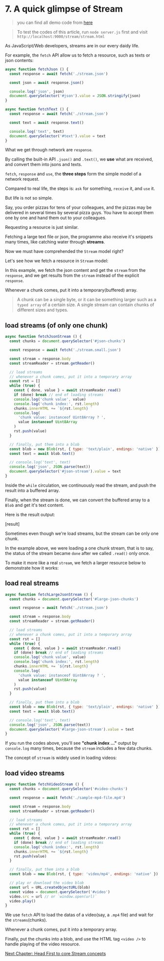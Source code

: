 # 7. A quick glimpse of Stream

> you can find all demo code from [here](./stream/stream.js)

> To test the codes of this article, run `node server.js` first and visit `http://localhost:9000/stream/stream.html`

As JavaScript/Web developers, streams are in our every daidy life.

For example, the `fetch` API allow us to fetch a resource, such as texts or json contents:

```javascript
async function fetchJson () {
  const response = await fetch('./stream.json')

  const json = await response.json()

  console.log('json', json)
  document.querySelector('#json').value = JSON.stringify(json)
}

async function fetchText () {
  const response = await fetch('./stream.json')

  const text = await response.text()

  console.log('text', text)
  document.querySelector('#text').value = text
}
```

What we get through network are `response`.

By calling the built-in API `.json()` and `.text()`, we **use** what are received, and convert them into jsons and texts.

`fetch`, `response` and `use`, the **three steps** form the simple model of a network request.

Compared to real life, the steps is: `ask` for something, `receive` it, and `use` it.

But life is not so simple.

Say, you order pizzas for tens of your colleagues, and the pizzas may be delivered in several times by several pizza guys. You have to accept them one by one and hand them out to your colleagues.

Requesting a resource is just similar.

Fetching a large text file or json, the programme also receive it's snippets many times, like catching water through **streams**.

Now we must have comprehended the `Stream` model right?

Let's see how we fetch a resource in `Stream` model:

In this example, we fetch the json content and get the `stream` from the `response`, and we get results from the `stream` instead of the explicit `response`.

Whenever a chunk comes, put it into a temporary(buffered) array.

> A chunk can be a single byte, or it can be something larger such as a `typed array` of a certain size. A single stream can contain chunks of different sizes and types.

## load streams (of only one chunk)

```javascript
async function fetchJsonStream () {
  const chunks = document.querySelector('#json-chunks')

  const response = await fetch('./stream.small.json')

  const stream = response.body
  const streamReader = stream.getReader()

  // load streams
  // whenever a chunk comes, put it into a temporary array
  const rst = []
  while (true) {
    const { done, value } = await streamReader.read()
    if (done) break // end of loading streams
    console.log('chunk value', value)
    console.log('chunk index:', rst.length)
    chunks.innerHTML += `${rst.length} `
    console.log(
      'chunk value: instanceof Uint8Array ? ',
      value instanceof Uint8Array
    )
    rst.push(value)
  }

  // finally, put them into a blob
  const blob = new Blob(rst, { type: 'text/plain', endings: 'native' })
  const text = await blob.text()

  // console.log('text', text)
  console.log('json', JSON.parse(text))
  document.querySelector('#json-stream').value = text
}
```

Inside the `while` circulation, we continuously read the stream, and push the result into a buffered array.

Finally, when the stream is done, we can convert the buffered array to a `Blob` and get it's text content.

Here is the result output:

[result]

Sometimes even though we're load streams, but the stream can be only one chunk.

In the example above, we were loading a one chunk stream, that is to say, the status of the stream became `done` after we called `.read()` only once.

To make it more like a real `stream`, we fetch a larger resource below to demonstrate how it works:

## load real streams

```javascript
async function fetchLargeJsonStream () {
  const chunks = document.querySelector('#large-json-chunks')

  const response = await fetch('./stream.json')

  const stream = response.body
  const streamReader = stream.getReader()

  // load streams
  // whenever a chunk comes, put it into a temporary array
  const rst = []
  while (true) {
    const { done, value } = await streamReader.read()
    if (done) break // end of loading streams
    console.log('chunk value', value)
    console.log('chunk index:', rst.length)
    chunks.innerHTML += `${rst.length} `
    console.log(
      'chunk value: instanceof Uint8Array ? ',
      value instanceof Uint8Array
    )
    rst.push(value)
  }

  // finally, put them into a blob
  const blob = new Blob(rst, { type: 'text/plain', endings: 'native' })
  const text = await blob.text()

  // console.log('text', text)
  console.log('json', JSON.parse(text))
  document.querySelector('#large-json-stream').value = text
}
```

If you run the codes above, you'll see **"chunk index ..."** output by `console.log` many times, because the `stream` includes a few data chunks.

The concept of `stream` is widely used in loading videos:

## load video streams

```javascript
async function fetchVideoStream () {
  const chunks = document.querySelector('#video-chunks')

  const response = await fetch('./sample-mp4-file.mp4')

  const stream = response.body
  const streamReader = stream.getReader()

  // load streams
  // whenever a chunk comes, put it into a temporary array
  const rst = []
  while (true) {
    const { done, value } = await streamReader.read()
    if (done) break // end of loading streams
    console.log('chunk index:', rst.length)
    chunks.innerHTML += `${rst.length} `
    rst.push(value)
  }

  // finally, put them into a blob
  const blob = new Blob(rst, { type: 'video/mp4', endings: 'native' })

  // play or download the video blob
  const url = URL.createObjectURL(blob)
  const video = document.querySelector('#video')
  video.src = url // or `window.open(url)`
  video.play()
}
```

We use `fetch` API to load the datas of a video(say, a `.mp4` file) and wait for the `streams`(chunks).

Whenever a chunk comes, put it into a temporary array.

Finally, put the chunks into a blob, and use the HTML tag `<video />` to handle playing of the video resource.

[Next Chapter: Head First to core Stream concepts](./learn-stream-core-concepts.md)
